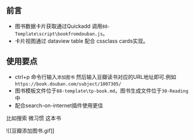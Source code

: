 ## 前言
- 图书数据卡片获取通过Quickadd 调用`88-Template\script\bookfromdouban.js`。
- 卡片视图通过 dataview table 配合 cssclass cards实现。
## 使用要点
- ctrl+p  命令行输入`添加图书` 然后输入豆瓣读书对应的URL地址即可.例如`https://book.douban.com/subject/1007305/`
- 图书模板文件位于`88-template\tp-book.md`，图书生成文件位于`30-Reading`中
-  配合search-on-internet插件使用更佳

比如搜索 微习惯 这本书

![[豆瓣添加图书.gif]]